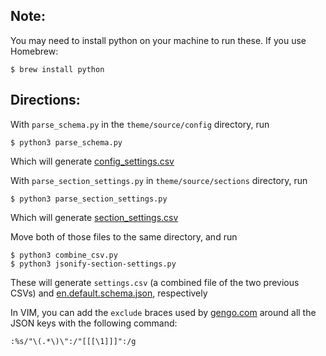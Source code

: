 ## Note:
You may need to install python on your machine to run these. If you use Homebrew:

```
$ brew install python
```
## Directions:
With `parse_schema.py` in the `theme/source/config` directory, run

```
$ python3 parse_schema.py
```

Which will generate [config_settings.csv](examples/config_settings.csv)

With `parse_section_settings.py` in `theme/source/sections` directory, run

```
$ python3 parse_section_settings.py
```

Which will generate [section_settings.csv](examples/section_settings.csv)

Move both of those files to the same directory, and run

```
$ python3 combine_csv.py
$ python3 jsonify-section-settings.py
```

These will generate `settings.csv` (a combined file of the two previous CSVs) and [en.default.schema.json](examples/en.default.schema.json), respectively

In VIM, you can add the `exclude` braces used by [gengo.com](https://gengo.com/) around all the JSON keys with the following command:

```
:%s/"\(.*\)\":/"[[[\1]]]":/g
```
